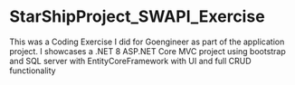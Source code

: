 # StarShipProject_SWAPI_Exercise
This was a Coding Exercise I did for Goengineer as part of the application project. I showcases a  .NET 8 ASP.NET Core MVC project using bootstrap and SQL server with EntityCoreFramework with UI and full CRUD functionality
